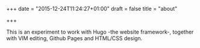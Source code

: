 +++
date = "2015-12-24T11:24:27+01:00"
draft = false
title = "about"

+++

This is an experiment to work with Hugo -the website framework-, together with VIM editing, Github Pages and HTML/CSS design.

